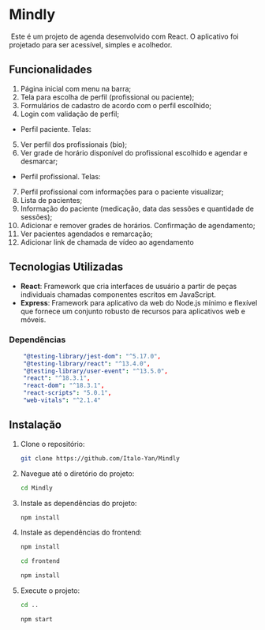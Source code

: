 # Mindly

![]()
Este é um projeto de agenda desenvolvido com React. O aplicativo foi projetado para ser acessível, simples e acolhedor.

## Funcionalidades

1. Página inicial com menu na barra;
2. Tela para escolha de perfil (profissional ou paciente);
3. Formulários de cadastro de acordo com o perfil escolhido;
4. Login com validação de perfil;

- Perfil paciente. Telas:

5. Ver perfil dos profissionais (bio);
6. Ver grade de horário disponível do profissional escolhido e agendar e
desmarcar;

- Perfil profissional. Telas:

7. Perfil profissional com informações para o paciente visualizar;
8. Lista de pacientes;
9. Informação do paciente (medicação, data das sessões e quantidade de sessões);
10. Adicionar e remover grades de horários. Confirmação de agendamento;
11. Ver pacientes agendados e remarcação;
12. Adicionar link de chamada de vídeo ao agendamento

## Tecnologias Utilizadas

- **React**: Framework que cria interfaces de usuário a partir de peças individuais chamadas componentes escritos em JavaScript.
- **Express**: Framework para aplicativo da web do Node.js mínimo e flexível que fornece um conjunto robusto de recursos para aplicativos web e móveis.

### Dependências

```yaml
    "@testing-library/jest-dom": "^5.17.0",
    "@testing-library/react": "^13.4.0",
    "@testing-library/user-event": "^13.5.0",
    "react": "^18.3.1",
    "react-dom": "^18.3.1",
    "react-scripts": "5.0.1",
    "web-vitals": "^2.1.4"
```

## Instalação

1. Clone o repositório:

   ```bash
   git clone https://github.com/Italo-Yan/Mindly
   ```

2. Navegue até o diretório do projeto:

   ```bash
   cd Mindly
   ```

3. Instale as dependências do projeto:

   ```bash
   npm install
   ```

4. Instale as dependências do frontend:

   ```bash
   npm install
   ```   

   ```bash
   cd frontend
   ```   

   ```bash
   npm install
   ```   

5. Execute o projeto:

   ```bash
   cd ..
   ```

   ```bash
   npm start
   ```
